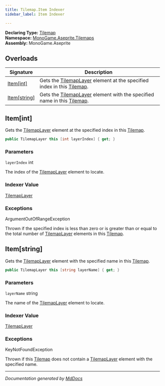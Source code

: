 ```yaml
---
title: Tilemap.Item Indexer
sidebar_label: Item Indexer

---
```


**Declaring Type:** [Tilemap](../)  
**Namespace:** [MonoGame.Aseprite.Tilemaps](../../)  
**Assembly:** MonoGame.Aseprite

## Overloads

| Signature                     | Description                                                                                                          |
| ----------------------------- | -------------------------------------------------------------------------------------------------------------------- |
| [Item\[int\]](#itemint)       | Gets the [TilemapLayer](../../TilemapLayer/) element at the specified index in this [Tilemap](../).  |
| [Item\[string\]](#itemstring) | Gets the [TilemapLayer](../../TilemapLayer/) element with the specified name in this [Tilemap](../). |

## Item\[int\]

Gets the [TilemapLayer](../../TilemapLayer/) element at the specified index in this [Tilemap](../).

```csharp
public TilemapLayer this [int layerIndex] { get; }
```

### Parameters

`layerIndex`  int

The index of the [TilemapLayer](../../TilemapLayer/) element to locate.

### Indexer Value

[TilemapLayer](../../TilemapLayer/)

### Exceptions

ArgumentOutOfRangeException

Thrown if the specified index is less than zero or is greater than or equal to the total number of [TilemapLayer](../../TilemapLayer/) elements in this [Tilemap](../).

## Item\[string\]

Gets the [TilemapLayer](../../TilemapLayer/) element with the specified name in this [Tilemap](../).

```csharp
public TilemapLayer this [string layerName] { get; }
```

### Parameters

`layerName`  string

The name of the [TilemapLayer](../../TilemapLayer/) element to locate.

### Indexer Value

[TilemapLayer](../../TilemapLayer/)

### Exceptions

KeyNotFoundException

Thrown if this [Tilemap](../) does not contain a [TilemapLayer](../../TilemapLayer/) element with the  specified name.

___

*Documentation generated by [MdDocs](https://github.com/ap0llo/mddocs)*
